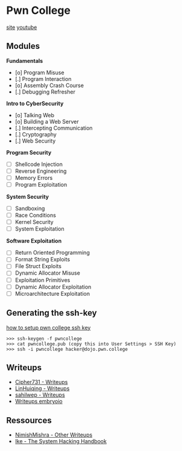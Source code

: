 # Pwn College

[site](https://pwn.college/)
[youtube](https://www.youtube.com/pwncollege)

## Modules

**Fundamentals**

- [o] Program Misuse
- [.] Program Interaction
- [o] Assembly Crash Course
- [.] Debugging Refresher

**Intro to CyberSecurity**

- [o] Talking Web
- [o] Building a Web Server
- [.] Intercepting Communication
- [.] Cryptography
- [.] Web Security

**Program Security**

- [ ] Shellcode Injection
- [ ] Reverse Engineering
- [ ] Memory Errors
- [ ] Program Exploitation

**System Security**

- [ ] Sandboxing
- [ ] Race Conditions
- [ ] Kernel Security
- [ ] System Exploitation

**Software Exploitation**

- [ ] Return Oriented Programming
- [ ] Format String Exploits
- [ ] File Struct Exploits
- [ ] Dynamic Allocator Misuse
- [ ] Exploitation Primitives
- [ ] Dynamic Allocator Exploitation
- [ ] Microarchitecture Exploitation

## Generating the ssh-key

[how to setup pwn college ssh key](https://www.twitch.tv/videos/722772832)

```
>>> ssh-keygen -f pwncollege
>>> cat pwncollege.pub (copy this into User Settings > SSH Key)
>>> ssh -i pwncollege hacker@dojo.pwn.college

```

## Writeups

- [Cipher731 - Writeups](https://github.com/Cipher731/pwn_college_writeup/tree/main)
- [LinHuiqing - Writeups](https://github.com/LinHuiqing/pwn-college-labs)
- [sahilwep - Writeups](https://github.com/sahilwep/Dojo-pwn-college/tree/main)
- [Writeups embryoio](https://github.com/Anon0nyx/pwn_college_notebook/tree/master/embryoio)

## Ressources

- [NimishMishra - Other Writeups](https://github.com/NimishMishra/exploit-dev)
- [Ike - The System Hacking Handbook](https://ike.mahaloz.re/)

